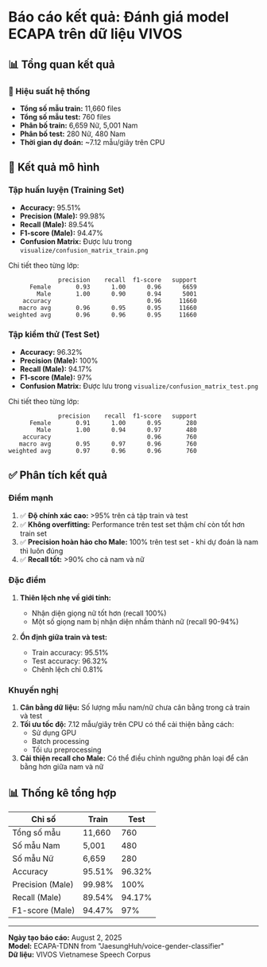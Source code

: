 # Báo cáo kết quả: Đánh giá model ECAPA trên dữ liệu VIVOS

## 📊 Tổng quan kết quả

### 🎯 Hiệu suất hệ thống

- **Tổng số mẫu train:** 11,660 files
- **Tổng số mẫu test:** 760 files
- **Phân bố train:** 6,659 Nữ, 5,001 Nam
- **Phân bố test:** 280 Nữ, 480 Nam
- **Thời gian dự đoán:** ~7.12 mẫu/giây trên CPU

## 🤖 Kết quả mô hình

### Tập huấn luyện (Training Set)

- **Accuracy:** 95.51%
- **Precision (Male):** 99.98%
- **Recall (Male):** 89.54%
- **F1-score (Male):** 94.47%
- **Confusion Matrix:** Được lưu trong `visualize/confusion_matrix_train.png`

Chi tiết theo từng lớp:
```
              precision    recall  f1-score   support
      Female       0.93      1.00      0.96      6659
        Male       1.00      0.90      0.94      5001
    accuracy                           0.96     11660
   macro avg       0.96      0.95      0.95     11660
weighted avg       0.96      0.96      0.95     11660
```

### Tập kiểm thử (Test Set)

- **Accuracy:** 96.32%
- **Precision (Male):** 100%
- **Recall (Male):** 94.17%
- **F1-score (Male):** 97%
- **Confusion Matrix:** Được lưu trong `visualize/confusion_matrix_test.png`

Chi tiết theo từng lớp:
```
              precision    recall  f1-score   support
      Female       0.91      1.00      0.95       280
        Male       1.00      0.94      0.97       480
    accuracy                           0.96       760
   macro avg       0.95      0.97      0.96       760
weighted avg       0.97      0.96      0.96       760
```

## ✅ Phân tích kết quả

### Điểm mạnh

1. ✅ **Độ chính xác cao:** >95% trên cả tập train và test
2. ✅ **Không overfitting:** Performance trên test set thậm chí còn tốt hơn train set
3. ✅ **Precision hoàn hảo cho Male:** 100% trên test set - khi dự đoán là nam thì luôn đúng
4. ✅ **Recall tốt:** >90% cho cả nam và nữ

### Đặc điểm

1. **Thiên lệch nhẹ về giới tính:**
   - Nhận diện giọng nữ tốt hơn (recall 100%)
   - Một số giọng nam bị nhận diện nhầm thành nữ (recall 90-94%)

2. **Ổn định giữa train và test:**
   - Train accuracy: 95.51%
   - Test accuracy: 96.32%
   - Chênh lệch chỉ 0.81%

### Khuyến nghị

1. **Cân bằng dữ liệu:** Số lượng mẫu nam/nữ chưa cân bằng trong cả train và test
2. **Tối ưu tốc độ:** 7.12 mẫu/giây trên CPU có thể cải thiện bằng cách:
   - Sử dụng GPU
   - Batch processing
   - Tối ưu preprocessing
3. **Cải thiện recall cho Male:** Có thể điều chỉnh ngưỡng phân loại để cân bằng hơn giữa nam và nữ

## 📊 Thống kê tổng hợp

| Chỉ số | Train | Test |
|--------|-------|------|
| Tổng số mẫu | 11,660 | 760 |
| Số mẫu Nam | 5,001 | 480 |
| Số mẫu Nữ | 6,659 | 280 |
| Accuracy | 95.51% | 96.32% |
| Precision (Male) | 99.98% | 100% |
| Recall (Male) | 89.54% | 94.17% |
| F1-score (Male) | 94.47% | 97% |

---

**Ngày tạo báo cáo:** August 2, 2025  
**Model:** ECAPA-TDNN from "JaesungHuh/voice-gender-classifier"  
**Dữ liệu:** VIVOS Vietnamese Speech Corpus
